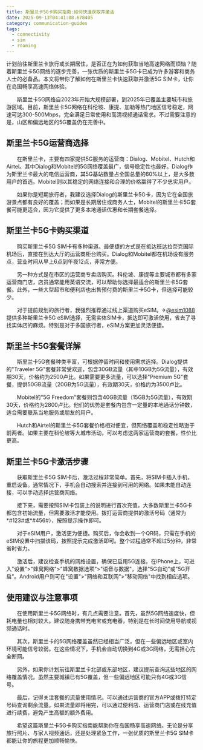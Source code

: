 ```yaml
---
title: 斯里兰卡5G卡购买指南:如何快速获取并激活
date: 2025-09-13T04:41:08.678405
category: communication-guides
tags:
  - connectivity
  - sim
  - roaming
---
```


计划前往斯里兰卡旅行或长期居住，是否正在为如何获取当地高速网络而烦恼？随着斯里兰卡5G网络的逐步完善，一张优质的斯里兰卡5G卡已成为许多游客和商务人士的必备品。本文将带你了解如何在斯里兰卡快速获取并激活5G SIM卡，让你在岛国畅享高速网络体验。

　　斯里兰卡5G网络自2023年开始大规模部署，到2025年已覆盖主要城市和旅游区域。目前，斯里兰卡5G网络在科伦坡、康提、加勒等热门地区信号稳定，网速可达300-500Mbps，完全满足日常使用和高清视频通话需求。不过需要注意的是，山区和偏远地区的5G覆盖仍在完善中。

## 斯里兰卡5G运营商选择

　　在斯里兰卡，主要有四家提供5G服务的运营商：Dialog、Mobitel、Hutch和Airtel。其中Dialog和Mobitel的5G网络覆盖最广，信号稳定性也最好。Dialog作为斯里兰卡最大的电信运营商，其5G基站数量占全国总量的60%以上，是大多数用户的首选。Mobitel则以其稳定的网络连接和合理的价格赢得了不少忠实用户。

　　如果你是短期旅行者，我建议选择Dialog的斯里兰卡5G卡，因为它在全国旅游景点都有良好的覆盖；而如果是长期居住或商务人士，Mobitel的斯里兰卡5G套餐可能更适合，因为它提供了更多本地通话优惠和长期套餐选择。

## 斯里兰卡5G卡购买渠道

　　购买斯里兰卡5G SIM卡有多种渠道。最便捷的方式是在抵达班达拉奈克国际机场后，直接在到达大厅的运营商柜台购买。Dialog和Mobitel都在机场设有服务点，营业时间从早上6点到午夜12点，非常方便。

　　另一种方式是在市区的运营商专卖店购买。科伦坡、康提等主要城市都有多家运营商门店，店员通常能用英语交流，可以帮助你选择最适合的斯里兰卡5G套餐。此外，一些大型超市和便利店也出售预付费的斯里兰卡5G卡，但选择可能较少。

　　对于提前规划的旅行者，我强烈推荐通过线上渠道购买eSIM。✈[@esim1088](https://t.me/s/esim1088)提供多种斯里兰卡5G eSIM选择，无需实体SIM卡，抵达即可激活使用，省去了寻找实体店的麻烦。特别是对于多国旅行者，eSIM方案更加灵活便捷。

## 斯里兰卡5G套餐详解

　　斯里兰卡5G套餐种类丰富，可根据停留时间和使用需求选择。Dialog提供的"Traveler 5G"套餐非常受欢迎，包含30GB流量（其中10GB为5G流量），有效期30天，价格约为2500卢比。如果需要更多流量，可以选择"Premium 5G"套餐，提供50GB流量（20GB为5G流量），有效期30天，价格约为3500卢比。

　　Mobitel的"5G Freedom"套餐则包含40GB流量（15GB为5G流量），有效期30天，价格约为2800卢比。他们的优势是套餐内包含一定量的本地通话分钟数，适合需要联系当地服务或朋友的用户。

　　Hutch和Airtel的斯里兰卡5G套餐价格相对便宜，但网络覆盖和稳定性略逊于前两者。如果主要在科伦坡等大城市活动，可以考虑这两家运营商的套餐，性价比更高。

## 斯里兰卡5G卡激活步骤

　　获取斯里兰卡5G SIM卡后，激活过程非常简单。首先，将SIM卡插入手机，重启设备。通常情况下，手机会自动搜索并连接到可用的网络。如果未能自动连接，可以手动选择运营商网络。

　　接下来，需要按照SIM卡包装上的说明进行首次充值。大多数斯里兰卡5G卡都包含初始流量，但需要激活才能使用。拨打运营商提供的激活号码（通常为*#123#或*#456#），按照提示操作即可。

　　对于eSIM用户，激活更为便捷。购买后，你会收到一个QR码，只需在手机的eSIM设置中扫描该码，按照提示完成激活即可。整个过程通常不超过5分钟，非常省时省力。

　　激活后，建议检查手机的网络设置，确保已启用5G连接。在iPhone上，可进入"设置">"蜂窝网络">"蜂窝数据选项">"语音与数据"，选择"5G自动"或"5G开启"。Android用户则可在"设置">"网络和互联网">"移动网络"中找到相应选项。

## 使用建议与注意事项

　　在使用斯里兰卡5G网络时，有几点需要注意。首先，虽然5G网络速度快，但耗电量也相对较大。建议随身携带充电宝或充电器，特别是在长时间使用导航或视频通话时。

　　其次，斯里兰卡的5G网络覆盖虽然已经相当广泛，但在一些偏远地区或室内环境可能信号较弱。在这些情况下，手机会自动切换到4G或3G网络，无需担心完全断网。

　　另外，如果你计划前往斯里兰卡北部或东部地区，建议提前查询这些地区的网络覆盖情况。虽然主要城镇已有5G覆盖，但一些偏远地区可能只有4G或3G信号。

　　最后，记得关注套餐的流量使用情况。可以通过运营商的官方APP或拨打特定号码查询剩余流量。如果流量即将用完，可以通过便利店、运营商门店或在线充值进行续费，避免产生高额的额外费用。

　　希望这篇斯里兰卡5G卡购买指南能帮助你在岛国畅享高速网络。无论是分享旅行照片、与家人视频通话，还是处理紧急工作，一张优质的斯里兰卡5G SIM卡都能让你的旅程更加顺畅愉快。